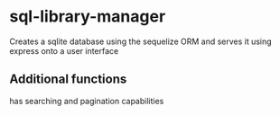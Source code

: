 # sql-library-manager

Creates a sqlite database using the sequelize ORM and serves it using express onto a user interface

## Additional functions

has searching and pagination capabilities

